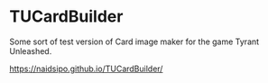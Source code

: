 # TUCardBuilder
Some sort of test version of Card image maker for the game Tyrant Unleashed.

https://naidsipo.github.io/TUCardBuilder/
